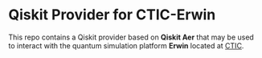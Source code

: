 # Qiskit Provider for CTIC-Erwin

This repo contains a Qiskit provider based on **Qiskit Aer** that may be used to interact with the quantum simulation platform **Erwin** located at [CTIC](https://fundacionctic.org/).